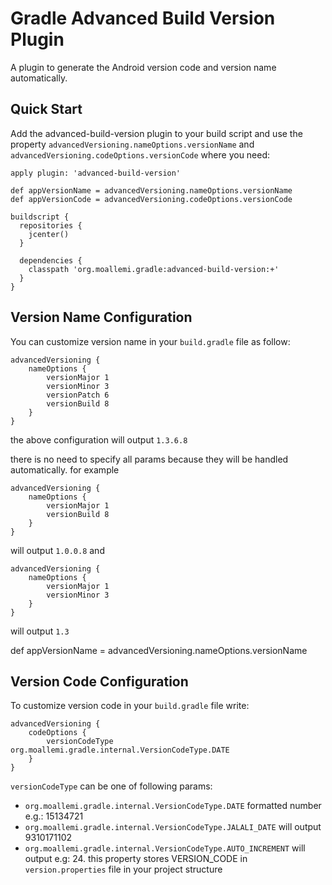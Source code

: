 # Gradle Advanced Build Version Plugin

A plugin to generate the Android version code and version name automatically.

## Quick Start

Add the advanced-build-version plugin to your build script and use the property `advancedVersioning.nameOptions.versionName` and
`advancedVersioning.codeOptions.versionCode` where you need:

```
apply plugin: 'advanced-build-version'

def appVersionName = advancedVersioning.nameOptions.versionName
def appVersionCode = advancedVersioning.codeOptions.versionCode

buildscript {
  repositories {
    jcenter()
  }

  dependencies {
    classpath 'org.moallemi.gradle:advanced-build-version:+'
  }
}

```

## Version Name Configuration

You can customize version name in your `build.gradle` file as follow:

```
advancedVersioning {
    nameOptions {
        versionMajor 1
        versionMinor 3
        versionPatch 6
        versionBuild 8
    }
}
```
the above configuration will output `1.3.6.8`

there is no need to specify all params because they will be handled automatically. for example 
```
advancedVersioning {
    nameOptions {
        versionMajor 1
        versionBuild 8
    }
}
```
will output `1.0.0.8` and
```
advancedVersioning {
    nameOptions {
        versionMajor 1
        versionMinor 3
    }
}
```
will output `1.3`

def appVersionName = advancedVersioning.nameOptions.versionName

## Version Code Configuration

To customize version code in your `build.gradle` file write:

```
advancedVersioning {
    codeOptions {
        versionCodeType org.moallemi.gradle.internal.VersionCodeType.DATE
    }
}
```

 `versionCodeType` can be one of following params:
 
 * `org.moallemi.gradle.internal.VersionCodeType.DATE` formatted number e.g.: 15134721
 * `org.moallemi.gradle.internal.VersionCodeType.JALALI_DATE` will output 9310171102
 * `org.moallemi.gradle.internal.VersionCodeType.AUTO_INCREMENT` will output e.g: 24. this property stores
 VERSION_CODE in `version.properties` file in your project structure





